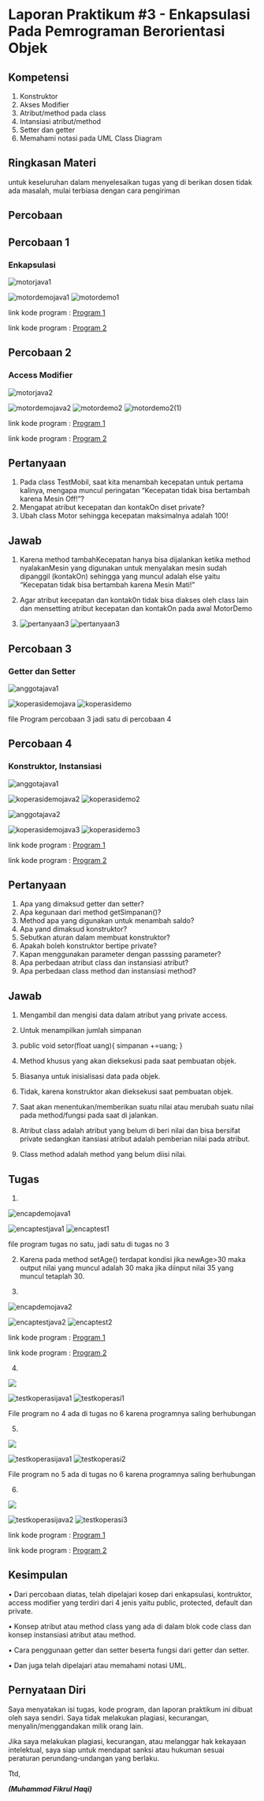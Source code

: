 # Laporan Praktikum #3 - Enkapsulasi Pada Pemrograman Berorientasi Objek 

## Kompetensi

1. Konstruktor
2. Akses Modifier
3. Atribut/method pada class
4. Intansiasi atribut/method 
5. Setter dan getter
6. Memahami notasi pada UML Class Diagram 

## Ringkasan Materi

untuk keseluruhan dalam menyelesaikan tugas yang di berikan dosen tidak ada masalah, mulai terbiasa dengan cara pengiriman 

## Percobaan

## Percobaan 1
### Enkapsulasi 

![motorjava1](img/motorjava1.PNG)

![motordemojava1](img/motordemojava1.PNG)
![motordemo1](img/motordemo1.PNG)

link kode program : [Program 1](../../src/3_Enkapsulasi/Motor1941723005Fikrul.java)

link kode program : [Program 2](../../src/3_Enkapsulasi/MotorDemo1941723005Fikrul.java)

## Percobaan 2
### Access Modifier

![motorjava2](img/motorjava2.PNG)

![motordemojava2](img/motordemojava2.PNG)
![motordemo2](img/motordemo2.PNG)
![motordemo2(1)](img/motordemo2(1).PNG)

link kode program : [Program 1](../../src/3_Enkapsulasi/Motor1941723005Fikrul.java)

link kode program : [Program 2](../../src/3_Enkapsulasi/MotorDemo1941723005.java)

## Pertanyaan

1. Pada class TestMobil, saat kita menambah kecepatan untuk pertama kalinya, mengapa
muncul peringatan “Kecepatan tidak bisa bertambah karena Mesin Off!”?  
2. Mengapat atribut kecepatan dan kontakOn diset private?  
3. Ubah class Motor sehingga kecepatan maksimalnya adalah 100!

## Jawab

1. Karena method tambahKecepatan hanya bisa dijalankan ketika method nyalakanMesin yang digunakan untuk menyalakan mesin sudah dipanggil (kontakOn) sehingga yang muncul adalah else yaitu “Kecepatan tidak bisa bertambah karena Mesin Mati!”

2. Agar atribut kecepatan dan kontak0n tidak bisa diakses oleh class lain dan mensetting atribut kecepatan dan kontakOn pada awal MotorDemo

3. ![pertanyaan3](img/pertanyaanno3.PNG)
![pertanyaan3](img/pertanyaanno3result.PNG)


## Percobaan 3
### Getter dan Setter

![anggotajava1](img/anggotajava1.PNG)

![koperasidemojava](img/koperasidemojava1.PNG)
![koperasidemo](img/koperasidemo1.PNG)


file Program percobaan 3 jadi satu di percobaan 4

## Percobaan 4
### Konstruktor, Instansiasi

![anggotajava1](img/anggotajava1.PNG)

![koperasidemojava2](img/koperasidemojava2.PNG)
![koperasidemo2](img/koperasidemo2.PNG)

![anggotajava2](img/anggotajava1.PNG)

![koperasidemojava3](img/koperasidemojava1.PNG)
![koperasidemo3](img/koperasidemo1.PNG)

link kode program : [Program 1](../../src/3_Enkapsulasi/Anggota1941723005Fikrul.java)

link kode program : [Program 2](../../src/3_Enkapsulasi/KoperasiDemo1941723005Fikrul.java)

## Pertanyaan

1. Apa yang dimaksud getter dan setter?
2. Apa kegunaan dari method getSimpanan()?
3. Method apa yang digunakan untuk menambah saldo?
4. Apa yand dimaksud konstruktor?
5. Sebutkan aturan dalam membuat konstruktor?
6. Apakah boleh konstruktor bertipe private?
7. Kapan menggunakan parameter dengan passsing parameter?
8. Apa perbedaan atribut class dan instansiasi atribut?
9. Apa perbedaan class method dan instansiasi method?
    
## Jawab

1. Mengambil dan mengisi data dalam atribut yang private access.

2. Untuk menampilkan jumlah simpanan 

3. public void setor(float uang){
		simpanan +=uang;
	}

4. Method khusus yang akan dieksekusi pada saat pembuatan objek.

5. Biasanya untuk inisialisasi data pada objek.

6. Tidak, karena konstruktor akan dieksekusi saat pembuatan objek.

7. Saat akan menentukan/memberikan suatu nilai atau merubah suatu nilai pada method/fungsi pada saat di jalankan.

8. Atribut class adalah atribut yang belum di beri nilai dan bisa bersifat private sedangkan itansiasi atribut adalah pemberian nilai pada atribut.

9. Class method adalah method yang belum diisi nilai.

## Tugas

1. 
![encapdemojava1](img/encapdemojava1.PNG)

![encaptestjava1](img/encaptestjava1.PNG)
![encaptest1](img/encaptest1.PNG)

file program tugas no satu, jadi satu di tugas no 3

2. Karena pada method setAge() terdapat kondisi jika newAge>30 maka output nilai yang muncul adalah 30 maka jika diinput nilai 35 yang muncul tetaplah 30.

3. 
![encapdemojava2](img/encapdemojava2.PNG)

![encaptestjava2](img/encaptestjava2.PNG)
![encaptest2](img/encaptest2.PNG)

link kode program : [Program 1](../../src/3_Enkapsulasi/EncapDemo1941723005Fikrul.java)

link kode program : [Program 2](../../src/3_Enkapsulasi/EncapTest1941723005Fikrul.java)

4. 
![](img/anggotaduajava1.PNG)

![testkoperasijava1](img/testkoperasijava1.PNG)
![testkoperasi1](img/testkoperasi1.PNG)
     
File program no 4 ada di tugas no 6 karena programnya saling berhubungan

5. 
![](img/anggotaduajava2.PNG)

![testkoperasijava1](img/testkoperasijava1.PNG)
![testkoperasi2](img/testkoperasi2.PNG)

File program no 5 ada di tugas no 6 karena programnya saling berhubungan

6. 
![](img/anggotaduajava2.PNG)

![testkoperasijava2](img/testkoperasijava2.PNG)
![testkoperasi3](img/testkoperasi3.PNG)

link kode program : [Program 1](../../src/3_Enkapsulasi/Anggota1941723005Fikrul.java)

link kode program : [Program 2](../../src/3_Enkapsulasi/TestKoperasi1941723005Fikrul.java)

## Kesimpulan

•	Dari percobaan diatas, telah dipelajari kosep dari enkapsulasi, kontruktor, access modifier yang terdiri dari 4 jenis yaitu public, protected, default dan private. 

• Konsep atribut atau method class yang ada di dalam blok code class dan konsep instansiasi atribut atau method. 

• Cara penggunaan getter dan setter beserta fungsi dari getter dan setter. 

• Dan juga telah dipelajari atau memahami notasi UML.

## Pernyataan Diri

Saya menyatakan isi tugas, kode program, dan laporan praktikum ini dibuat oleh saya sendiri. Saya tidak melakukan plagiasi, kecurangan, menyalin/menggandakan milik orang lain.

Jika saya melakukan plagiasi, kecurangan, atau melanggar hak kekayaan intelektual, saya siap untuk mendapat sanksi atau hukuman sesuai peraturan perundang-undangan yang berlaku.

Ttd,

***(Muhammad Fikrul Haqi)***
